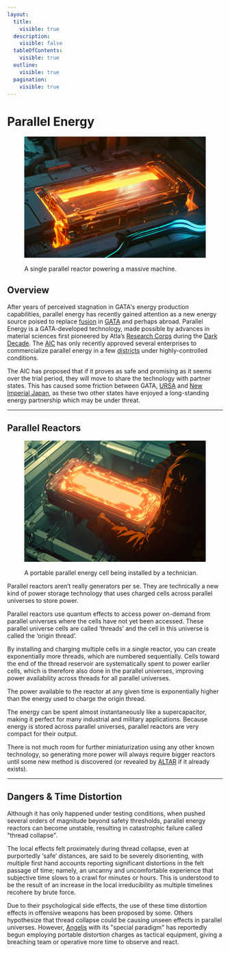 ```yaml
---
layout:
  title:
    visible: true
  description:
    visible: false
  tableOfContents:
    visible: true
  outline:
    visible: true
  pagination:
    visible: true
---
```


# Parallel Energy

<figure><img src="../../.gitbook/assets/parallelenergy-563.png" alt=""><figcaption><p>A single parallel reactor powering a massive machine.</p></figcaption></figure>

## Overview

After years of perceived stagnation in GATA's energy production capabilities, parallel energy has recently gained attention as a new energy source poised to replace [fusion](fusion-energy.md) in [GATA](../gata/) and perhaps abroad. Parallel Energy is a GATA-developed technology, made possible by advances in material sciences first pioneered by Atla’s [Research Corps](../sol/institutions/the-research-corps.md#overview) during the [Dark Decade](../history/the-dark-decade.md). The [AIC](../gata/institutions/atlan-information-control-aic.md) has only recently approved several enterprises to commercialize parallel energy in a few [districts](../gata/politics/districts.md) under highly-controlled conditions.

The AIC has proposed that if it proves as safe and promising as it seems over the trial period, they will move to share the technology with partner states. This has caused some friction between GATA, [URSA](../ursa/) and [New Imperial Japan](../new-imperial-japan/), as these two other states have enjoyed a long-standing energy partnership which may be under threat.

***

## **Parallel Reactors**

<figure><img src="../../.gitbook/assets/parallelenergycell-923.png" alt="" width="563"><figcaption><p>A portable parallel energy cell being installed by a technician.</p></figcaption></figure>

Parallel reactors aren’t really generators per se. They are technically a new kind of power storage technology that uses charged cells across parallel universes to store power.

Parallel reactors use quantum effects to access power on-demand from parallel universes where the cells have not yet been accessed. These parallel universe cells are called ‘threads’ and the cell in this universe is called the ‘origin thread’.

By installing and charging multiple cells in a single reactor, you can create exponentially more threads, which are numbered sequentially. Cells toward the end of the thread reservoir are systematically spent to power earlier cells, which is therefore also done in the parallel universes, improving power availability across threads for all parallel universes.

The power available to the reactor at any given time is exponentially higher than the energy used to charge the origin thread.

The energy can be spent almost instantaneously like a supercapacitor, making it perfect for many industrial and military applications. Because energy is stored across parallel universes, parallel reactors are very compact for their output.

There is not much room for further miniaturization using any other known technology, so generating more power will always require bigger reactors until some new method is discovered (or revealed by [ALTAR](../gata/institutions/altar.md) if it already exists).

***

## **Dangers & Time Distortion**

Although it has only happened under testing conditions, when pushed several orders of magnitude beyond safety thresholds, parallel energy reactors can become unstable, resulting in catastrophic failure called "thread collapse".

The local effects felt proximately during thread collapse, even at purportedly ‘safe’ distances, are said to be severely disorienting, with multiple first hand accounts reporting significant distortions in the felt passage of time; namely, an uncanny and uncomfortable experience that subjective time slows to a crawl for minutes or hours. This is understood to be the result of an increase in the local irreducibility as multiple timelines recohere by brute force.

Due to their psychological side effects, the use of these time distortion effects in offensive weapons has been proposed by some. Others hypothesize that thread collapse could be causing unseen effects in parallel universes. However, [Angelis](../gata/military-and-defense/angelis.md) with its "special paradigm" has reportedly begun employing portable distortion charges as tactical equipment, giving a breaching team or operative more time to observe and react.
